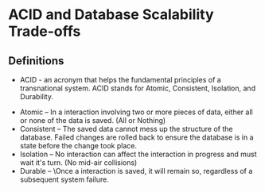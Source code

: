 # ACID and Database Scalability Trade-offs

## Definitions

* ACID - an acronym that helps the fundamental principles of a transnational system. ACID stands for Atomic, Consistent, Isolation, and Durability.
- Atomic – In a interaction involving two or more pieces of data, either all or none of the data is saved. (All or Nothing)
- Consistent – The saved data cannot mess up the structure of the database. Failed changes are rolled back to ensure the database is in a state before the change took place.
- Isolation – No interaction can affect the interaction in progress and must wait it's turn.   (No mid-air collisions)
- Durable –   \Once a interaction is saved, it will remain so, regardless of a subsequent system failure.